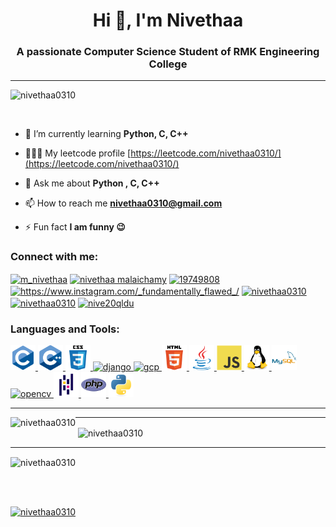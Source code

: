 
<h1 align="center">Hi 👋, I'm Nivethaa</h1>
<h3 align="center">A passionate Computer Science Student of RMK Engineering College</h3><hr>

<p align="left"> <img src="https://komarev.com/ghpvc/?username=nivethaa0310&label=Profile%20views&color=0e75b6&style=flat" alt="nivethaa0310" /> </p>
<br> 


- 🌱 I’m currently learning **Python, C, C++**

- 👩🏻‍💻 My leetcode profile [https://leetcode.com/nivethaa0310/](https://leetcode.com/nivethaa0310/)

- 💬 Ask me about **Python , C, C++**

- 📫 How to reach me **nivethaa0310@gmail.com**

- ⚡ Fun fact **I am funny 😉** 

<h3 align="left">Connect with me:</h3>
<p align="left">
<a href="https://twitter.com/m_nivethaa" target="blank"><img align="center" src="https://raw.githubusercontent.com/rahuldkjain/github-profile-readme-generator/master/src/images/icons/Social/twitter.svg" alt="m_nivethaa" height="30" width="40" /></a>
<a href="https://linkedin.com/in/nivethaa malaichamy" target="blank"><img align="center" src="https://raw.githubusercontent.com/rahuldkjain/github-profile-readme-generator/master/src/images/icons/Social/linked-in-alt.svg" alt="nivethaa malaichamy" height="30" width="40" /></a>
<a href="https://stackoverflow.com/users/19749808" target="blank"><img align="center" src="https://raw.githubusercontent.com/rahuldkjain/github-profile-readme-generator/master/src/images/icons/Social/stack-overflow.svg" alt="19749808" height="30" width="40" /></a>
<a href="https://instagram.com/https://https://www.instagram.com/_fundamentally_flawed_/" target="blank"><img align="center" src="https://raw.githubusercontent.com/rahuldkjain/github-profile-readme-generator/master/src/images/icons/Social/instagram.svg" alt="https://www.instagram.com/_fundamentally_flawed_/" height="30" width="40" /></a>
<a href="https://www.hackerrank.com/nivethaa0310" target="blank"><img align="center" src="https://raw.githubusercontent.com/rahuldkjain/github-profile-readme-generator/master/src/images/icons/Social/hackerrank.svg" alt="nivethaa0310" height="30" width="40" /></a>
<a href="https://www.leetcode.com/nivethaa0310" target="blank"><img align="center" src="https://raw.githubusercontent.com/rahuldkjain/github-profile-readme-generator/master/src/images/icons/Social/leet-code.svg" alt="nivethaa0310" height="30" width="40" /></a>
<a href="https://auth.geeksforgeeks.org/user/nive20qldu" target="blank"><img align="center" src="https://raw.githubusercontent.com/rahuldkjain/github-profile-readme-generator/master/src/images/icons/Social/geeks-for-geeks.svg" alt="nive20qldu" height="30" width="40" /></a>
</p>

<h3 align="left">Languages and Tools:</h3>
<p align="left"> <a href="https://www.cprogramming.com/" target="_blank" rel="noreferrer"> <img src="https://raw.githubusercontent.com/devicons/devicon/master/icons/c/c-original.svg" alt="c" width="40" height="40"/> </a> <a href="https://www.w3schools.com/cpp/" target="_blank" rel="noreferrer"> <img src="https://raw.githubusercontent.com/devicons/devicon/master/icons/cplusplus/cplusplus-original.svg" alt="cplusplus" width="40" height="40"/> </a> <a href="https://www.w3schools.com/css/" target="_blank" rel="noreferrer"> <img src="https://raw.githubusercontent.com/devicons/devicon/master/icons/css3/css3-original-wordmark.svg" alt="css3" width="40" height="40"/> </a> <a href="https://www.djangoproject.com/" target="_blank" rel="noreferrer"> <img src="https://cdn.worldvectorlogo.com/logos/django.svg" alt="django" width="40" height="40"/> </a> <a href="https://cloud.google.com" target="_blank" rel="noreferrer"> <img src="https://www.vectorlogo.zone/logos/google_cloud/google_cloud-icon.svg" alt="gcp" width="40" height="40"/> </a> <a href="https://www.w3.org/html/" target="_blank" rel="noreferrer"> <img src="https://raw.githubusercontent.com/devicons/devicon/master/icons/html5/html5-original-wordmark.svg" alt="html5" width="40" height="40"/> </a> <a href="https://www.java.com" target="_blank" rel="noreferrer"> <img src="https://raw.githubusercontent.com/devicons/devicon/master/icons/java/java-original.svg" alt="java" width="40" height="40"/> </a> <a href="https://developer.mozilla.org/en-US/docs/Web/JavaScript" target="_blank" rel="noreferrer"> <img src="https://raw.githubusercontent.com/devicons/devicon/master/icons/javascript/javascript-original.svg" alt="javascript" width="40" height="40"/> </a> <a href="https://www.linux.org/" target="_blank" rel="noreferrer"> <img src="https://raw.githubusercontent.com/devicons/devicon/master/icons/linux/linux-original.svg" alt="linux" width="40" height="40"/> </a> <a href="https://www.mysql.com/" target="_blank" rel="noreferrer"> <img src="https://raw.githubusercontent.com/devicons/devicon/master/icons/mysql/mysql-original-wordmark.svg" alt="mysql" width="40" height="40"/> </a> <a href="https://opencv.org/" target="_blank" rel="noreferrer"> <img src="https://www.vectorlogo.zone/logos/opencv/opencv-icon.svg" alt="opencv" width="40" height="40"/> </a> <a href="https://pandas.pydata.org/" target="_blank" rel="noreferrer"> <img src="https://raw.githubusercontent.com/devicons/devicon/2ae2a900d2f041da66e950e4d48052658d850630/icons/pandas/pandas-original.svg" alt="pandas" width="40" height="40"/> </a> <a href="https://www.php.net" target="_blank" rel="noreferrer"> <img src="https://raw.githubusercontent.com/devicons/devicon/master/icons/php/php-original.svg" alt="php" width="40" height="40"/> </a> <a href="https://www.python.org" target="_blank" rel="noreferrer"> <img src="https://raw.githubusercontent.com/devicons/devicon/master/icons/python/python-original.svg" alt="python" width="40" height="40"/> </a> </p><hr>

<p><img align="left" src="https://github-readme-stats.vercel.app/api/top-langs?username=nivethaa0310&show_icons=true&locale=en&layout=compact" alt="nivethaa0310" /></p><hr>

<p>&nbsp;<img align="center" src="https://github-readme-stats.vercel.app/api?username=nivethaa0310&show_icons=true&locale=en" alt="nivethaa0310" /></p><hr>

<p><img align="center" src="https://github-readme-streak-stats.herokuapp.com/?user=nivethaa0310&" alt="nivethaa0310" /></p> <br><br>

<p align="left"> <a href="https://github.com/ryo-ma/github-profile-trophy"><img src="https://github-profile-trophy.vercel.app/?username=nivethaa0310" alt="nivethaa0310" /></a> </p>
